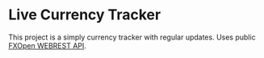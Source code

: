# Live Currency Tracker

This project is a simply currency tracker with regular updates. Uses public [FXOpen WEBREST API](https://ticktrader.fxopen.com/webapi).